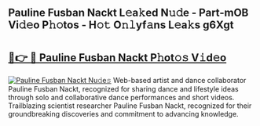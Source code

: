 ## Pauline Fusban Nackt L𝚎a𝚔ed N𝚞𝚍e - Part-mOB Vi𝚍𝚎o P𝚑𝚘tos - H𝚘𝚝 O𝚗𝚕yf𝚊ns L𝚎a𝚔s g6Xgt

# <h2><a href="http://kf4efj6.oniu.top/?m=Pauline+Fusban+Nackt">🔗👉 🔴 Pauline Fusban Nackt P𝚑ot𝚘𝚜 V𝚒d𝚎o</a></h2>

[![Pauline Fusban Nackt Nu𝚍e𝚜](https://i.imgur.com/0qMVB7G.gif)](http://kf4efj6.oniu.top/?m=Pauline+Fusban+Nackt)
Web-based artist and dance collaborator Pauline Fusban Nackt, recognized for sharing dance and lifestyle ideas through solo and collaborative dance performances and short videos. Trailblazing scientist researcher Pauline Fusban Nackt, recognized for their groundbreaking discoveries and commitment to advancing knowledge.  
